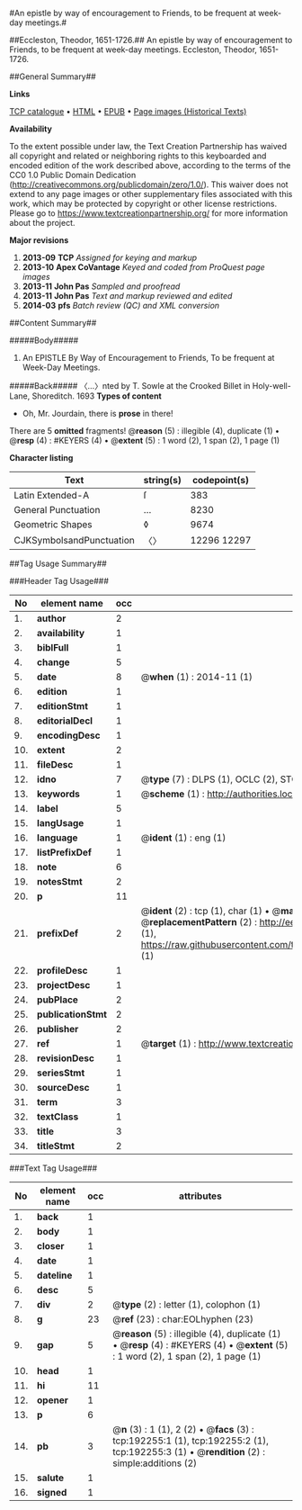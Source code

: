 #An epistle by way of encouragement to Friends, to be frequent at week-day meetings.#

##Eccleston, Theodor, 1651-1726.##
An epistle by way of encouragement to Friends, to be frequent at week-day meetings.
Eccleston, Theodor, 1651-1726.

##General Summary##

**Links**

[TCP catalogue](http://www.ota.ox.ac.uk/tcp/)  • 
[HTML](http://tei.it.ox.ac.uk/tcp/Texts-HTML/free/B08/B08979.html)  • 
[EPUB](http://tei.it.ox.ac.uk/tcp/Texts-EPUB/free/B08/B08979.epub) • 
[Page images (Historical Texts)](https://historicaltexts.jisc.ac.uk/eebo-124064168e)

**Availability**

To the extent possible under law, the Text Creation Partnership has waived all copyright and related or neighboring rights to this keyboarded and encoded edition of the work described above, according to the terms of the CC0 1.0 Public Domain Dedication (http://creativecommons.org/publicdomain/zero/1.0/). This waiver does not extend to any page images or other supplementary files associated with this work, which may be protected by copyright or other license restrictions. Please go to https://www.textcreationpartnership.org/ for more information about the project.

**Major revisions**

1. __2013-09__ __TCP__ *Assigned for keying and markup*
1. __2013-10__ __Apex CoVantage__ *Keyed and coded from ProQuest page images*
1. __2013-11__ __John Pas__ *Sampled and proofread*
1. __2013-11__ __John Pas__ *Text and markup reviewed and edited*
1. __2014-03__ __pfs__ *Batch review (QC) and XML conversion*

##Content Summary##

#####Body#####

1. An EPISTLE By Way of Encouragement to Friends, To be frequent at Week-Day Meetings.

#####Back#####
〈…〉nted by T. Sowle at the Crooked Billet in Holy-well-Lane, Shoreditch. 1693
**Types of content**

  * Oh, Mr. Jourdain, there is **prose** in there!

There are 5 **omitted** fragments! 
 @__reason__ (5) : illegible (4), duplicate (1)  •  @__resp__ (4) : #KEYERS (4)  •  @__extent__ (5) : 1 word (2), 1 span (2), 1 page (1)

**Character listing**


|Text|string(s)|codepoint(s)|
|---|---|---|
|Latin Extended-A|ſ|383|
|General Punctuation|…|8230|
|Geometric Shapes|◊|9674|
|CJKSymbolsandPunctuation|〈〉|12296 12297|

##Tag Usage Summary##

###Header Tag Usage###

|No|element name|occ|attributes|
|---|---|---|---|
|1.|__author__|2||
|2.|__availability__|1||
|3.|__biblFull__|1||
|4.|__change__|5||
|5.|__date__|8| @__when__ (1) : 2014-11 (1)|
|6.|__edition__|1||
|7.|__editionStmt__|1||
|8.|__editorialDecl__|1||
|9.|__encodingDesc__|1||
|10.|__extent__|2||
|11.|__fileDesc__|1||
|12.|__idno__|7| @__type__ (7) : DLPS (1), OCLC (2), STC (2), EEBO-CITATION (1), VID (1)|
|13.|__keywords__|1| @__scheme__ (1) : http://authorities.loc.gov/ (1)|
|14.|__label__|5||
|15.|__langUsage__|1||
|16.|__language__|1| @__ident__ (1) : eng (1)|
|17.|__listPrefixDef__|1||
|18.|__note__|6||
|19.|__notesStmt__|2||
|20.|__p__|11||
|21.|__prefixDef__|2| @__ident__ (2) : tcp (1), char (1)  •  @__matchPattern__ (2) : ([0-9\-]+):([0-9IVX]+) (1), (.+) (1)  •  @__replacementPattern__ (2) : http://eebo.chadwyck.com/downloadtiff?vid=$1&page=$2 (1), https://raw.githubusercontent.com/textcreationpartnership/Texts/master/tcpchars.xml#$1 (1)|
|22.|__profileDesc__|1||
|23.|__projectDesc__|1||
|24.|__pubPlace__|2||
|25.|__publicationStmt__|2||
|26.|__publisher__|2||
|27.|__ref__|1| @__target__ (1) : http://www.textcreationpartnership.org/docs/. (1)|
|28.|__revisionDesc__|1||
|29.|__seriesStmt__|1||
|30.|__sourceDesc__|1||
|31.|__term__|3||
|32.|__textClass__|1||
|33.|__title__|3||
|34.|__titleStmt__|2||


###Text Tag Usage###

|No|element name|occ|attributes|
|---|---|---|---|
|1.|__back__|1||
|2.|__body__|1||
|3.|__closer__|1||
|4.|__date__|1||
|5.|__dateline__|1||
|6.|__desc__|5||
|7.|__div__|2| @__type__ (2) : letter (1), colophon (1)|
|8.|__g__|23| @__ref__ (23) : char:EOLhyphen (23)|
|9.|__gap__|5| @__reason__ (5) : illegible (4), duplicate (1)  •  @__resp__ (4) : #KEYERS (4)  •  @__extent__ (5) : 1 word (2), 1 span (2), 1 page (1)|
|10.|__head__|1||
|11.|__hi__|11||
|12.|__opener__|1||
|13.|__p__|6||
|14.|__pb__|3| @__n__ (3) : 1 (1), 2 (2)  •  @__facs__ (3) : tcp:192255:1 (1), tcp:192255:2 (1), tcp:192255:3 (1)  •  @__rendition__ (2) : simple:additions (2)|
|15.|__salute__|1||
|16.|__signed__|1||
